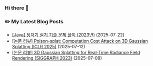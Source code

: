 
### Hi there 👋  

### ✏️ My Latest Blog Posts

<!-- BLOG-START -->
- <a href="https://zoo-tech.tistory.com/50">[Java] 정처기 실기 기출 문제 풀이 (2023년)</a> (2025-07-22)
- <a href="https://zoo-tech.tistory.com/49">[논문 리뷰] Poison-splat: Computation Cost Attack on 3D Gaussian Splatting (ICLR 2025)</a> (2025-07-12)
- <a href="https://zoo-tech.tistory.com/46">[논문 리뷰] 3D Gaussian Splatting for Real-Time Radiance Field Rendering (SIGGRAPH 2023)</a> (2025-07-09)
<!-- BLOG-END -->

